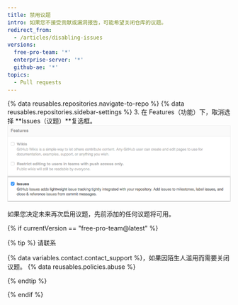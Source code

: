 ```yaml
---
title: 禁用议题
intro: 如果您不接受贡献或漏洞报告，可能希望关闭仓库的议题。
redirect_from:
  - /articles/disabling-issues
versions:
  free-pro-team: '*'
  enterprise-server: '*'
  github-ae: '*'
topics:
  - Pull requests
---
```


{% data reusables.repositories.navigate-to-repo %}
{% data reusables.repositories.sidebar-settings %}
3. 在 Features（功能）下，取消选择 **Issues（议题）**复选框。 ![删除议题复选框](/assets/images/help/issues/issues_settings_remove_from_repo.png)

如果您决定未来再次启用议题，先前添加的任何议题将可用。

{% if currentVersion == "free-pro-team@latest" %}

{% tip %}
请联系

{% data variables.contact.contact_support %}，如果因陌生人滥用而需要关闭议题。
{% data reusables.policies.abuse %}

{% endtip %}

{% endif %}
